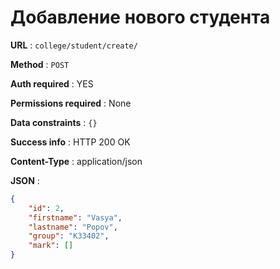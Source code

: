 # Добавление нового студента

**URL** : `college/student/create/`

**Method** : `POST`

**Auth required** : YES

**Permissions required** : None

**Data constraints** : `{}`

**Success info** : HTTP 200 OK

**Content-Type** : application/json

**JSON** :
```json
{
    "id": 2,
    "firstname": "Vasya",
    "lastname": "Popov",
    "group": "K33402",
    "mark": []
}
```